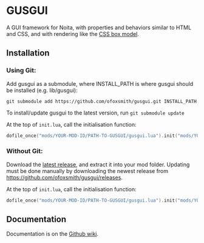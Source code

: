 # GUSGUI
A GUI framework for Noita, with properties and behaviors similar to HTML and CSS, and with rendering like the [CSS box model](https://www.w3schools.com/css/css_boxmodel.asp).

## Installation

### Using Git:

Add gusgui as a submodule, where INSTALL_PATH is where gusgui should be installed (e.g. lib/gusgui):
```console
git submodule add https://github.com/ofoxsmith/gusgui.git INSTALL_PATH
```
To install/update gusgui to the latest version, run `git submodule update`

At the top of `init.lua`, call the initialisation function:
```lua
dofile_once("mods/YOUR-MOD-ID/PATH-TO-GUSGUI/gusgui.lua").init("mods/YOUR-MOD-ID/PATH-TO-GUSGUI")
```

### Without Git:

Download the [latest release](https://github.com/ofoxsmith/gusgui/releases), and extract it into your mod folder. 
Updating must be done manually by downloading the newest release from https://github.com/ofoxsmith/gusgui/releases.

At the top of `init.lua`, call the initialisation function:
```lua
dofile_once("mods/YOUR-MOD-ID/PATH-TO-GUSGUI/gusgui.lua").init("mods/YOUR-MOD-ID/PATH-TO-GUSGUI")
```

## Documentation

Documentation is on the [Github wiki](https://github.com/ofoxsmith/gusgui/wiki).
